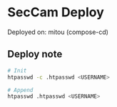 # SecCam Deploy
Deployed on: mitou (compose-cd)


## Deploy note

```bash
# Init
htpasswd -c .htpasswd <USERNAME>

# Append
htpasswd .htpasswd <USERNAME>
```

